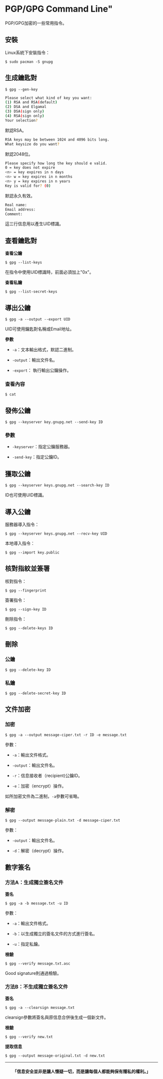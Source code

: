 # PGP/GPG Command Line"

PGP/GPG加密的一些常用指令。

## 安裝

Linux系統下安裝指令：

`$ sudo pacman -S gnupg`

## 生成鑰匙對

`$ gpg --gen-key`

```sh
Please select what kind of key you want: 
(1) RSA and RSA(default)
(2) DSA and Elgamal
(3) DSA(sign only)
(4) RSA(sign only)
Your selection?
```
    
默認RSA。

```sh
RSA keys may be between 1024 and 4096 bits long.
What keysize do you want?
```
    
默認2048位。

```sh
Please specify how long the key should e valid.
0 = key does not expire
<n> = key expires in n days
<n> w = key expires in n months
<n> y = key expires in n years
Key is valid for? (0)
```
    
默認永久有效。

```sh
Real name: 
Email address: 
Comment: 
```
    
這三行信息用以產生UID標識。

## 查看鑰匙對

<i class=""></i><strong> 查看公鑰</strong>

`$ gpg --list-keys`
    
在指令中使用UID標識時，前面必須加上"0x"。

<i class=""></i><strong> 查看私鑰</strong>

`$ gpg --list-secret-keys`

## 導出公鑰

`$ gpg -a --output --export UID`
    
UID可使用鑰匙對名稱或Email地址。

<i class=""></i><strong> 參數</strong>

* `-a`：文本輸出格式，默認二進制。

* `-output`：輸出文件名。

* `-export`： 執行輸出公鑰操作。

### 查看內容

`$ cat`
    
## 發佈公鑰

`$ gpg --keyserver key.gnupg.net --send-key ID`
    
### 參數

* `-keyserver`：指定公鑰服務器。

* `-send-key`：指定公鑰ID。

## 獲取公鑰

`$ gpg --keyserver keys.gnupg.net --search-key ID`
    
ID也可使用UID標識。

## 導入公鑰

服務器導入指令：

`$ gpg --keyserver keys.gnupg.net --recv-key UID`
    
本地導入指令：

`$ gpg --import key.public`
    
## 核對指紋並簽署

核對指令：

`$ gpg --fingerprint`
    
簽署指令：

`$ gpg --sign-key ID`
    
刪除指令：

`$ gpg --delete-keys ID`
    
## 刪除

### 公鑰

`$ gpg --delete-key ID`
    
### 私鑰

`$ gpg --delete-secret-key ID`

## 文件加密

### 加密

`$ gpg -a --output message-ciper.txt -r ID -e message.txt`
    
參數：

* `-a`：輸出文件格式。

* `-output`：輸出文件名。

* `-r`：信息接收者（recipient)公鑰ID。

* `-e`：加密（encrypt）操作。

如所加密文件為二進制，`-a`參數可省略。

### 解密

`$ gpg --output message-plain.txt -d message-ciper.txt`
    
參數：

* `-output`：輸出文件名。

* `-d`：解密（decrypt）操作。

## 數字簽名

### 方法A：生成獨立簽名文件

**簽名**

`$ gpg -a -b message.txt -u ID`
    
參數：

* `-a`：輸出文件格式。

* `-b`：以生成獨立的簽名文件的方式進行簽名。

* `-u`：指定私鑰。

**檢驗**

`$ gpg --verify message.txt.asc`
    
Good signature則通過檢驗。

### 方法B：不生成獨立簽名文件

**簽名**

`$ gpg -a --clearsign message.txt`
    
clearsign參數將簽名與原信息合併後生成一個新文件。

**檢驗**

`$ gpg --verify new.txt`
    
**提取信息**

`$ gpg --output message-original.txt -d new.txt`
    
---

<center>
<h4>「信息安全並非是讓人懷疑一切，而是讓每個人都能夠保有隱私的權利。」</h4>
</center>



